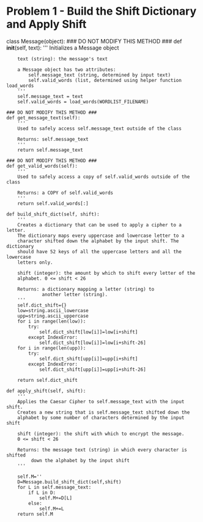 # Problem 1 - Build the Shift Dictionary and Apply Shift

class Message(object):
    ### DO NOT MODIFY THIS METHOD ###
    def __init__(self, text):
        '''
        Initializes a Message object
                
        text (string): the message's text

        a Message object has two attributes:
            self.message_text (string, determined by input text)
            self.valid_words (list, determined using helper function load_words
        '''
        self.message_text = text
        self.valid_words = load_words(WORDLIST_FILENAME)

    ### DO NOT MODIFY THIS METHOD ###
    def get_message_text(self):
        '''
        Used to safely access self.message_text outside of the class
        
        Returns: self.message_text
        '''
        return self.message_text

    ### DO NOT MODIFY THIS METHOD ###
    def get_valid_words(self):
        '''
        Used to safely access a copy of self.valid_words outside of the class
        
        Returns: a COPY of self.valid_words
        '''
        return self.valid_words[:]
        
    def build_shift_dict(self, shift):
        '''
        Creates a dictionary that can be used to apply a cipher to a letter.
        The dictionary maps every uppercase and lowercase letter to a
        character shifted down the alphabet by the input shift. The dictionary
        should have 52 keys of all the uppercase letters and all the lowercase
        letters only.        
        
        shift (integer): the amount by which to shift every letter of the 
        alphabet. 0 <= shift < 26

        Returns: a dictionary mapping a letter (string) to 
                 another letter (string). 
        '''
        self.dict_shift={}
        low=string.ascii_lowercase
        upp=string.ascii_uppercase
        for i in range(len(low)):
            try:
                self.dict_shift[low[i]]=low[i+shift]
            except IndexError:
                self.dict_shift[low[i]]=low[i+shift-26]
        for i in range(len(upp)):
            try:
                self.dict_shift[upp[i]]=upp[i+shift]
            except IndexError:
                self.dict_shift[upp[i]]=upp[i+shift-26]    
                
        return self.dict_shift      

    def apply_shift(self, shift):
        '''
        Applies the Caesar Cipher to self.message_text with the input shift.
        Creates a new string that is self.message_text shifted down the
        alphabet by some number of characters determined by the input shift        
        
        shift (integer): the shift with which to encrypt the message.
        0 <= shift < 26

        Returns: the message text (string) in which every character is shifted
             down the alphabet by the input shift
        '''
        
        self.M=''
        D=Message.build_shift_dict(self,shift)
        for L in self.message_text:
            if L in D:
                self.M+=D[L]
            else:
                self.M+=L
        return self.M
